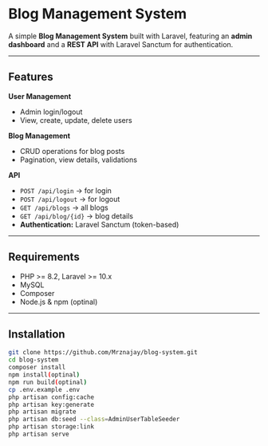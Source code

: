 # Blog Management System

A simple **Blog Management System** built with Laravel, featuring an **admin dashboard** and a **REST API** with Laravel Sanctum for authentication.  

---

## Features

**User Management**
- Admin login/logout  
- View, create, update, delete users  

**Blog Management**
- CRUD operations for blog posts  
- Pagination, view details, validations  

**API**
- `POST /api/login` → for login  
- `POST /api/logout` → for logout 
- `GET /api/blogs` → all blogs  
- `GET /api/blog/{id}` → blog details  
- **Authentication:** Laravel Sanctum (token-based)

---

## Requirements
- PHP >= 8.2, Laravel >= 10.x  
- MySQL
- Composer
- Node.js & npm (optinal) 

---

## Installation
```bash
git clone https://github.com/Mrznajay/blog-system.git
cd blog-system
composer install
npm install(optinal)
npm run build(optinal)
cp .env.example .env
php artisan config:cache
php artisan key:generate
php artisan migrate
php artisan db:seed --class=AdminUserTableSeeder
php artisan storage:link
php artisan serve

